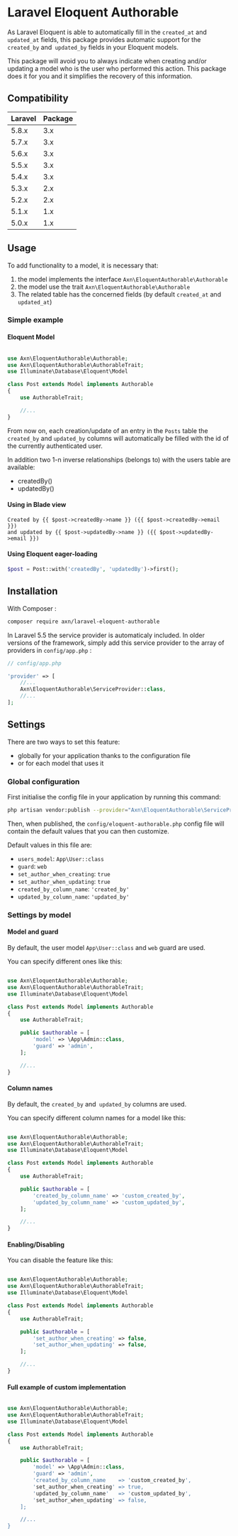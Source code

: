Laravel Eloquent Authorable
===========================

As Laravel Eloquent is able to automatically fill in the `created_at` and` updated_at` fields,
this package provides automatic support for the `created_by` and` updated_by` fields in your Eloquent models.

This package will avoid you to always indicate when creating and/or updating a model who is the user who performed this action.
This package does it for you and it simplifies the recovery of this information.


Compatibility
-------------

| Laravel  | Package |
| -------- | ------- |
| 5.8.x    | 3.x     |
| 5.7.x    | 3.x     |
| 5.6.x    | 3.x     |
| 5.5.x    | 3.x     |
| 5.4.x    | 3.x     |
| 5.3.x    | 2.x     |
| 5.2.x    | 2.x     |
| 5.1.x    | 1.x     |
| 5.0.x    | 1.x     |


Usage
-----

To add functionality to a model, it is necessary that:

1. the model implements the interface `Axn\EloquentAuthorable\Authorable`
2. the model use the trait `Axn\EloquentAuthorable\Authorable`
3. The related table has the concerned fields (by default `created_at` and `updated_at`)


### Simple example

#### Eloquent Model

```php

use Axn\EloquentAuthorable\Authorable;
use Axn\EloquentAuthorable\AuthorableTrait;
use Illuminate\Database\Eloquent\Model

class Post extends Model implements Authorable
{
    use AuthorableTrait;

    //...
}
```

From now on, each creation/update of an entry in the `Posts` table
the `created_by` and `updated_by` columns will automatically be filled
with the id of the currently authenticated user.

In addition two 1-n inverse relationships (belongs to) with the users table are available:

- createdBy()
- updatedBy()

####  Using in Blade view

```blade
Created by {{ $post->createdBy->name }} ({{ $post->createdBy->email }})
and updated by {{ $post->updatedBy->name }} ({{ $post->updatedBy->email }})
```

####  Using Eloquent eager-loading

```php
$post = Post::with('createdBy', 'updatedBy')->first();
```

Installation
------------

With Composer :

```sh
composer require axn/laravel-eloquent-authorable
```

In Laravel 5.5 the service provider is automaticaly included.
In older versions of the framework, simply add this service provider to the array
of providers in `config/app.php` :

```php
// config/app.php

'provider' => [
    //...
    Axn\EloquentAuthorable\ServiceProvider::class,
    //...
];
```


Settings
--------

There are two ways to set this feature:

- globally for your application thanks to the configuration file
- or for each model that uses it

### Global configuration

First initialise the config file in your application by running this command:

```sh
php artisan vendor:publish --provider="Axn\EloquentAuthorable\ServiceProvider" --tag="config"
```

Then, when published, the `config/eloquent-authorable.php` config file will contain the default values that you can then customize.

Default values in this file are:

- `users_model`: `App\User::class`
- `guard`: `web`
- `set_author_when_creating`: `true`
- `set_author_when_updating`: `true`
- `created_by_column_name`: `'created_by'`
- `updated_by_column_name`: `'updated_by'`


### Settings by model

#### Model and guard

By default, the user model `App\User::class` and `web` guard are used.

You can specify different ones like this:

```php

use Axn\EloquentAuthorable\Authorable;
use Axn\EloquentAuthorable\AuthorableTrait;
use Illuminate\Database\Eloquent\Model

class Post extends Model implements Authorable
{
    use AuthorableTrait;

    public $authorable = [
        'model' => \App\Admin::class,
        'guard' => 'admin',
    ];

    //...
}
```

#### Column names

By default, the `created_by` and` updated_by` columns are used.

You can specify different column names for a model like this:

```php

use Axn\EloquentAuthorable\Authorable;
use Axn\EloquentAuthorable\AuthorableTrait;
use Illuminate\Database\Eloquent\Model

class Post extends Model implements Authorable
{
    use AuthorableTrait;

    public $authorable = [
        'created_by_column_name' => 'custom_created_by',
        'updated_by_column_name' => 'custom_updated_by',
    ];

    //...
}
```

#### Enabling/Disabling

You can disable the feature like this:

```php

use Axn\EloquentAuthorable\Authorable;
use Axn\EloquentAuthorable\AuthorableTrait;
use Illuminate\Database\Eloquent\Model

class Post extends Model implements Authorable
{
    use AuthorableTrait;

    public $authorable = [
        'set_author_when_creating' => false,
        'set_author_when_updating' => false,
    ];

    //...
}
```


#### Full example of custom implementation

```php

use Axn\EloquentAuthorable\Authorable;
use Axn\EloquentAuthorable\AuthorableTrait;
use Illuminate\Database\Eloquent\Model

class Post extends Model implements Authorable
{
    use AuthorableTrait;

    public $authorable = [
        'model' => \App\Admin::class,
        'guard' => 'admin',
        'created_by_column_name    => 'custom_created_by',
        'set_author_when_creating' => true,
        'updated_by_column_name'   => 'custom_updated_by',
        'set_author_when_updating' => false,
    ];

    //...
}
```

